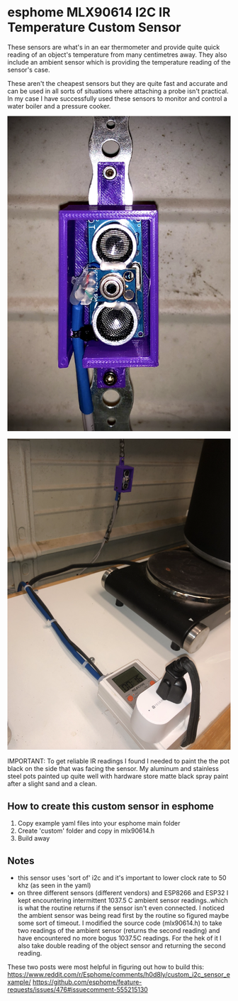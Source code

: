 # esphome MLX90614 I2C IR Temperature Custom Sensor 

These sensors are what's in an ear thermometer and provide quite quick reading of an object's temperature from many centimetres away. They also include an ambient sensor which is providing the temperature reading of the sensor's case.  

These aren't the cheapest sensors but they are quite fast and accurate and can be used in all sorts of situations where attaching a probe isn't practical.  In my case I have successfully used these sensors to monitor and control a water boiler and a pressure cooker. 

![](https://github.com/3gyptian/esphome-mlx90614-i2c_IR_temp_sensor/blob/master/images/Pot_Temp_Distance_Sensor.png)

![](https://github.com/3gyptian/esphome-mlx90614-i2c_IR_temp_sensor/blob/master/images/Pot_Temp_Sensor_Install.png)


IMPORTANT:  To get reliable IR readings I found I needed to paint the the pot black on the side that was facing the sensor.  My aluminum and stainless steel pots painted up quite well with hardware store matte black spray paint after a slight sand and a clean.  

## How to create this custom sensor in esphome

1) Copy example yaml files into your esphome main folder
2) Create 'custom' folder and copy in mlx90614.h
3) Build away


## Notes

- this sensor uses 'sort of' i2c and it's important to lower clock rate to 50 khz (as seen in the yaml)
- on three different sensors (different vendors) and ESP8266 and ESP32 I kept encountering intermittent 1037.5 C ambient sensor readings..which is what the routine returns if the sensor isn't even connected.   I noticed the ambient sensor was being read first by the routine so figured maybe some sort of timeout. I modified the source code (mlx90614.h) to take two readings of the ambient sensor (returns the second reading) and have encountered no more bogus 1037.5C readings.  For the hek of it I also take double reading of the object sensor and returning the second reading.  

These two posts were most helpful in figuring out how to build this:
https://www.reddit.com/r/Esphome/comments/h0d8ly/custom_i2c_sensor_example/
https://github.com/esphome/feature-requests/issues/476#issuecomment-555215130



